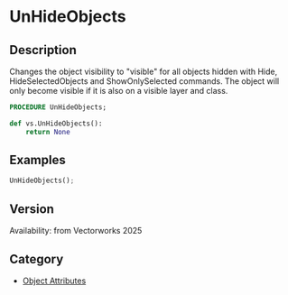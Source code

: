 # UnHideObjects

## Description
Changes the object visibility to &quot;visible&quot; for all objects hidden with Hide, HideSelectedObjects and ShowOnlySelected commands. The object will only become visible if it is also on a visible layer and class.

```pascal
PROCEDURE UnHideObjects;
```

```python
def vs.UnHideObjects():
    return None
```

## Examples
```python
UnHideObjects();
```

## Version
Availability: from Vectorworks 2025

## Category
* [Object Attributes](../Categories/Object%20Attributes.md)
